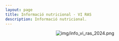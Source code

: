 ```yaml
---
layout: page
title: Informació nutricional - VI RAS
description: Informació nutricional.
---
```


<center><img class="ipsImage" src="https://torresdelaserra.github.io/img/info_vi_ras_2024.png" alt="img/info_vi_ras_2024.png"></center>
